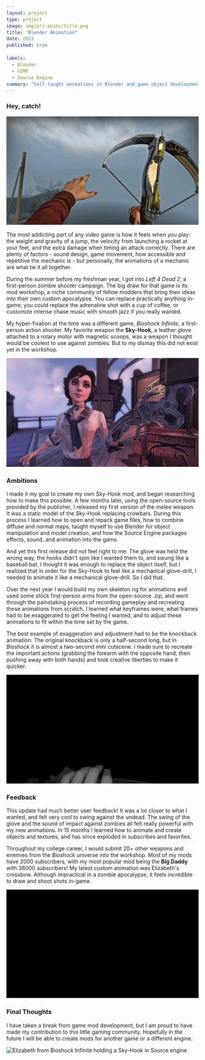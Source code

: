 ```yaml
---
layout: project
type: project
image: img/prj-anims/title.png
title: "Blender Animation"
date: 2022
published: true

labels:
  - Blender
  - GIMP
  - Source Engine
summary: "Self-taught animations in Blender and game object development for the Source Engine."
---
```


### Hey, catch!

<div class="vw-50"><img class="img-fluid" src="../img/prj-anims/thumb.jpg"></div>

The most addicting part of any video game is how it feels when you play: the weight and gravity of a jump, the velocity from launching a rocket at your feet, and the extra damage when timing an attack correctly. There are plenty of factors - sound design, game movement, how accessible and repetitive the mechanic is - but personally, the animations of a mechanic are what tie it all together. 

During the summer before my freshman year, I got into *Left 4 Dead 2*, a first-person zombie shooter campaign. The big draw for that game is its mod workshop, a niche community of fellow modders that bring their ideas into their own custom apocalypse. You can replace practically anything in-game; you could replace the adrenaline shot with a cup of coffee, or customize intense chase music with smooth jazz if you really wanted. 

My hyper-fixation at the time was a different game, *Bioshock Infinite*, a first-person action shooter. My favorite weapon the **Sky-Hook**, a leather glove attached to a rotary motor with magnetic scoops, was a weapon I thought would be coolest to use against zombies. But to my dismay this did not exist yet in the workshop. 

<div style="text-align: center">
<img class="img-fluid" alt="Elizabeth from Bioshock Infinite holding a Sky-Hook" src="../img/prj-anims/bioshock.png">
</div>

### Ambitions

I made it my goal to create my own Sky-Hook mod, and began researching how to make this possible. A few months later, using the open-source tools provided by the publisher, I released my first version of the melee weapon. It was a static model of the Sky-Hook replacing crowbars. During this process I learned how to open and repack game files, how to combine diffuse and normal maps, taught myself to use Blender for object manipulation and model creation, and how the Source Engine packages effects, sound, and animation into the game. 

And yet this first release did not feel right to me. The glove was held the wrong way, the hooks didn't spin like I wanted them to, and swung like a baseball bat. I thought it was enough to replace the object itself, but I realized that in order for the Sky-Hook to feel like a mechanical glove-drill, I needed to animate it like a mechanical glove-drill. So I did that.

Over the next year I would build my own skeleton rig for animations and used some stock first-person arms from the open-source .zip, and went through the painstaking process of recording gameplay and recreating these animations from scratch. I learned what keyframes were, what frames had to be exaggerated to get the feeling I wanted, and to adjust these animations to fit within the time set by the game.

The best example of exaggeration and adjustment had to be the knockback animation. The original knockback is only a half-second long, but in *Bioshock* it is almost a two-second mini cutscene. I made sure to recreate the important actions (grabbing the forearm with the opposite hand, then pushing away with both hands) and took creative liberties to make it quicker. 

<div style="text-align: center">
<img class="img-fluid" src="../img/prj-anims/skyhook.gif">
</div>

### Feedback

This update had much better user feedback! It was a lot closer to what I wanted, and felt very cool to swing against the undead. The swing of the glove and the sound of impact against zombies all felt really powerful with my new animations. In 15 months I learned how to animate and create objects and textures, and has since exploded in subscribes and favorites. 

Throughout my college career, I would submit 20+ other weapons and enemies from the *Bioshock* universe into the workshop. Most of my mods have 2000 subscribers, with my most popular mod being the **Big Daddy** with 36000 subscribers! My latest custom animation was Elizabeth's crossbow. Although impractical in a zombie apocalypse, it feels incredible to draw and shoot shots in-game. 

<div style="text-align: center">
<img class="img-fluid" src="../img/prj-anims/crossbow.gif">
</div>

### Final Thoughts

I have taken a break from game mod development, but I am proud to have made my contribution to this little gaming community. Hopefully in the future I will be able to create mods for another game or a different engine. 

<img class="img-fluid" alt="Elizabeth from Bioshock Infinite holding a Sky-Hook in Source engine" src="https://steamuserimages-a.akamaihd.net/ugc/169290082330427244/24BCB5226F1F12D9ACE36B0DD2CFEB3FFA92B958/?imw=5000&imh=5000&ima=fit&impolicy=Letterbox&imcolor=%23000000&letterbox=false">